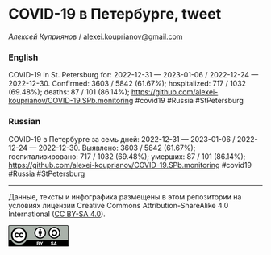 COVID-19 в Петербурге, tweet
============================

*Алексей Куприянов* /
<a href="mailto:alexei.kouprianov@gmail.com" class="email">alexei.kouprianov@gmail.com</a>

### English

COVID-19 in St. Petersburg for: 2022-12-31 — 2023-01-06 / 2022-12-24 —
2022-12-30. Сonfirmed: 3603 / 5842 (61.67%); hospitalized: 717 / 1032
(69.48%); deaths: 87 / 101 (86.14%);
<a href="https://github.com/alexei-kouprianov/COVID-19.SPb.monitoring" class="uri">https://github.com/alexei-kouprianov/COVID-19.SPb.monitoring</a>
\#covid19 \#Russia \#StPetersburg

### Russian

COVID-19 в Петербурге за семь дней: 2022-12-31 — 2023-01-06 / 2022-12-24
— 2022-12-30. Выявлено: 3603 / 5842 (61.67%); госпитализировано: 717 /
1032 (69.48%); умерших: 87 / 101 (86.14%);
<a href="https://github.com/alexei-kouprianov/COVID-19.SPb.monitoring" class="uri">https://github.com/alexei-kouprianov/COVID-19.SPb.monitoring</a>
\#covid19 \#Russia \#StPetersburg

------------------------------------------------------------------------

Данные, тексты и инфографика размещены в этом репозитории на условиях
лицензии Creative Commons Attribution-ShareAlike 4.0 International ([CC
BY-SA 4.0](https://creativecommons.org/licenses/by-sa/4.0/)).

![](../misc/CC-BY-SA-icon.png "CC-BY-SA")
